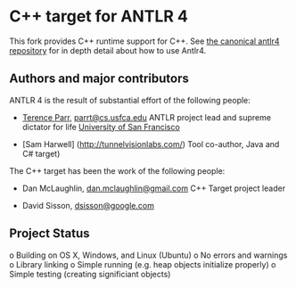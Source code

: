 # C++ target for ANTLR 4

This fork provides C++ runtime support for C++.  See [the canonical antlr4 repository](https://github.com/antlr/antlr4) for in depth detail about how to use Antlr4.

## Authors and major contributors

ANTLR 4 is the result of substantial effort of the following people:
 
* [Terence Parr](http://www.cs.usfca.edu/~parrt/), parrt@cs.usfca.edu
  ANTLR project lead and supreme dictator for life
  [University of San Francisco](http://www.usfca.edu/)

* [Sam Harwell] (http://tunnelvisionlabs.com/) 
  Tool co-author, Java and C# target)

The C++ target has been the work of the following people:

* Dan McLaughlin, dan.mclaughlin@gmail.com
  C++ Target project leader

* David Sisson, dsisson@google.com


Project Status
--------------------------------------------------------------------------------

 o Building on OS X, Windows, and Linux (Ubuntu)
 o No errors and warnings
 o Library linking
 o Simple running (e.g. heap objects initialize properly)
 o Simple testing  (creating significiant objects)


 